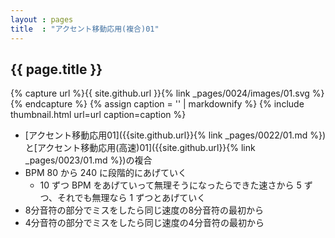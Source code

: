```yaml
---
layout : pages
title  : "アクセント移動応用(複合)01"
---
```


## {{ page.title }}

{% capture url %}{{ site.github.url }}{% link _pages/0024/images/01.svg %}{% endcapture %}
{% assign caption = '' | markdownify %}
{% include thumbnail.html url=url caption=caption %}

* [アクセント移動応用01]({{site.github.url}}{% link _pages/0022/01.md %})と[アクセント移動応用(高速)01]({{site.github.url}}{% link _pages/0023/01.md %})の複合
* BPM 80 から 240 に段階的にあげていく
  * 10 ずつ BPM をあげていって無理そうになったらできた速さから 5 ずつ、それでも無理なら 1 ずつとあげていく
* 8分音符の部分でミスをしたら同じ速度の8分音符の最初から
* 4分音符の部分でミスをしたら同じ速度の4分音符の最初から